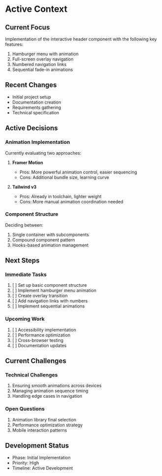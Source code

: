 # Active Context

## Current Focus
Implementation of the interactive header component with the following key features:
1. Hamburger menu with animation
2. Full-screen overlay navigation
3. Numbered navigation links
4. Sequential fade-in animations

## Recent Changes
- Initial project setup
- Documentation creation
- Requirements gathering
- Technical specification

## Active Decisions

### Animation Implementation
Currently evaluating two approaches:
1. **Framer Motion**
   - Pros: More powerful animation control, easier sequencing
   - Cons: Additional bundle size, learning curve

2. **Tailwind v3**
   - Pros: Already in toolchain, lighter weight
   - Cons: More manual animation coordination needed

### Component Structure
Deciding between:
1. Single container with subcomponents
2. Compound component pattern
3. Hooks-based animation management

## Next Steps

### Immediate Tasks
1. [ ] Set up basic component structure
2. [ ] Implement hamburger menu animation
3. [ ] Create overlay transition
4. [ ] Add navigation links with numbers
5. [ ] Implement sequential animations

### Upcoming Work
1. [ ] Accessibility implementation
2. [ ] Performance optimization
3. [ ] Cross-browser testing
4. [ ] Documentation updates

## Current Challenges

### Technical Challenges
1. Ensuring smooth animations across devices
2. Managing animation sequence timing
3. Handling edge cases in navigation

### Open Questions
1. Animation library final selection
2. Performance optimization strategy
3. Mobile interaction patterns

## Development Status
- Phase: Initial Implementation
- Priority: High
- Timeline: Active Development
